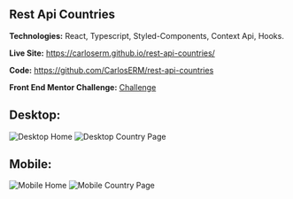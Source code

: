 ## Rest Api Countries

**Technologies:** React, Typescript, Styled-Components, Context Api, Hooks.

**Live Site:** https://carloserm.github.io/rest-api-countries/

**Code:** https://github.com/CarlosERM/rest-api-countries

**Front End Mentor Challenge:** [Challenge](https://www.frontendmentor.io/challenges/rest-countries-api-with-color-theme-switcher-5cacc469fec04111f7b848ca)

## Desktop:

![Desktop Home](https://user-images.githubusercontent.com/74724103/169163782-03d53071-ea66-40b0-bec4-d795a3f9df34.png)
![Desktop Country Page](https://user-images.githubusercontent.com/74724103/169163784-bdeeb9b2-070f-4d38-9862-9d9fd6961f2b.png)

## Mobile:

![Mobile Home](https://user-images.githubusercontent.com/74724103/169163709-1600d2ca-778b-4df4-a218-e657a13996bc.png)
![Mobile Country Page](https://user-images.githubusercontent.com/74724103/169163718-de24fd09-9d04-4549-8717-e02738e1c0eb.png)
